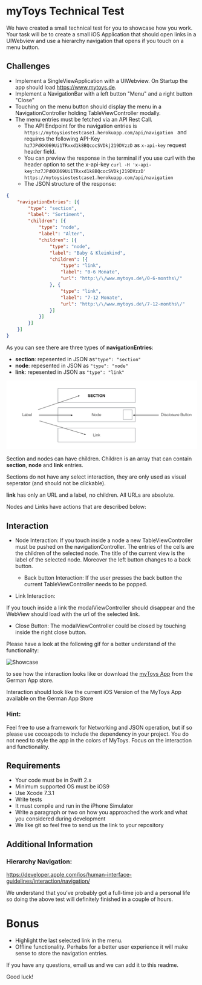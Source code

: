 # myToys Technical Test

We have created a small technical test for you to showcase how you work.
Your task will be to create a small iOS Application that should open links in a UIWebview and use a hierarchy navigation that opens if you touch on a menu button.

## Challenges

- Implement a SingleViewApplication with a UIWebview. On Startup the app should load https://www.mytoys.de.
- Implement a NavigationBar with a left button "Menu" and a right button "Close"
- Touching on the menu button should display the menu in a NavigationController holding TableViewController modally.
- The menu entries must be fetched via an API Rest Call.
	- The API Endpoint for the navigation entries is ```https://mytoysiostestcase1.herokuapp.com/api/navigation ``` and requires the following API-Key ```hz7JPdKK069Ui1TRxxd1k8BQcocSVDkj219DVzzD``` as ```x-api-key``` request header field.
	- You can preview the response in the terminal if you use curl with the header option to set the x-api-key ``` curl -H 'x-api-key:hz7JPdKK069Ui1TRxxd1k8BQcocSVDkj219DVzzD'  https://mytoysiostestcase1.herokuapp.com/api/navigation ```
	- The JSON structure of the response:
```json
{
	"navigationEntries": [{
		"type": "section",
		"label": "Sortiment",
		"children": [{
			"type": "node",
			"label": "Alter",
			"children": [{
				"type": "node",
				"label": "Baby & Kleinkind",
				"children": [{
					"type": "link",
					"label": "0-6 Monate",
					"url": "http:\/\/www.mytoys.de\/0-6-months\/"
				}, {
					"type": "link",
					"label": "7-12 Monate",
					"url": "http:\/\/www.mytoys.de\/7-12-months\/"
				}]
			}]
		}]
	}]
}
```

As you can see there are three types of **navigationEntries**:

- **section**: repesented in JSON as```"type": "section" ```
- **node**: repesented in JSON as ```"type": "node" ```
- **link**: repesented in JSON as ```"type": "link" ```

![TableviewCell Types](assets/TabelViewCells.png)

Section and nodes can have children. Children is an array that can contain **section**, **node** and **link** entries.

Sections do not have any select interaction, they are only used as visual seperator (and should not be clickable).

**link** has only an URL and a label, no children. All URLs are absolute.

Nodes and Links have actions that are described below:

## Interaction


- Node Interaction:
If you touch inside a node a new TableViewController must be pushed on the navigationController. The entries of the cells are the children of the selected node. The title of the current view is the label of the selected node. Moreover the left button changes to a back button.

	- Back button Interaction: If the user presses the back button the current TableViewController needs to be popped.


- Link Interaction:

If you touch inside a link the modalViewController should disappear and the WebView should load with the url of the selected link.

- Close Button:
	The modalViewController could be closed by touching inside the right close button.


Please have a look at the following gif for a better understand of the functionality:

![Showcase](assets/Navigation480.gif?raw=1)

 to see how the interaction looks like or download the [myToys App](https://itunes.apple.com/de/app/mytoys-kindermode-und-spielzeug/id1133168701?mt=8) from the German App store.

Interaction should look like the current iOS Version of the MyToys App available on the German App Store


### Hint:
Feel free to use a framework for Networking and JSON operation, but if so please use cocoapods to include the dependency in your project.
You do not need to style the app in the colors of MyToys. Focus on the interaction and functionality.

## Requirements

- Your code must be in Swift 2.x
- Minimum supported OS must be iOS9
- Use Xcode 7.3.1
- Write tests
- It must compile and run in the iPhone Simulator
- Write a paragraph or two on how you approached the work and what you considered during development
- We like git so feel free to send us the link to your repository

## Additional Information

### Hierarchy Navigation:
https://developer.apple.com/ios/human-interface-guidelines/interaction/navigation/


We understand that you’ve probably got a full-time job and a personal life so doing the above test will definitely finished in a couple of hours.

# Bonus

- Highlight the last selected link in the menu.
- Offline functionality. Perhabs for a better user experience it will make sense to store the navigation entries.

If you have any questions, email us and we can add it to this readme.

Good luck!
